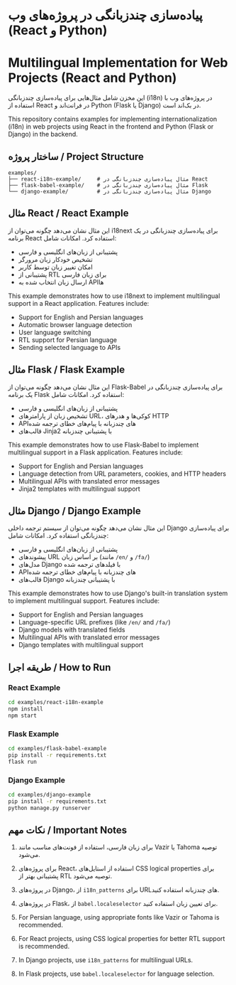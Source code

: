 # پیاده‌سازی چندزبانگی در پروژه‌های وب (React و Python)
# Multilingual Implementation for Web Projects (React and Python)

این مخزن شامل مثال‌هایی برای پیاده‌سازی چندزبانگی (i18n) در پروژه‌های وب با استفاده از React در فرانت‌اند و Python (Flask یا Django) در بک‌اند است.

This repository contains examples for implementing internationalization (i18n) in web projects using React in the frontend and Python (Flask or Django) in the backend.

## ساختار پروژه / Project Structure

```
examples/
├── react-i18n-example/     # مثال پیاده‌سازی چندزبانگی در React
├── flask-babel-example/    # مثال پیاده‌سازی چندزبانگی در Flask
└── django-example/         # مثال پیاده‌سازی چندزبانگی در Django
```

## مثال React / React Example

این مثال نشان می‌دهد چگونه می‌توان از i18next برای پیاده‌سازی چندزبانگی در یک برنامه React استفاده کرد. امکانات شامل:

* پشتیبانی از زبان‌های انگلیسی و فارسی
* تشخیص خودکار زبان مرورگر
* امکان تغییر زبان توسط کاربر
* پشتیبانی از RTL برای زبان فارسی
* ارسال زبان انتخاب شده به API‌ها

This example demonstrates how to use i18next to implement multilingual support in a React application. Features include:

* Support for English and Persian languages
* Automatic browser language detection
* User language switching
* RTL support for Persian language
* Sending selected language to APIs

## مثال Flask / Flask Example

این مثال نشان می‌دهد چگونه می‌توان از Flask-Babel برای پیاده‌سازی چندزبانگی در یک برنامه Flask استفاده کرد. امکانات شامل:

* پشتیبانی از زبان‌های انگلیسی و فارسی
* تشخیص زبان از پارامترهای URL، کوکی‌ها و هدرهای HTTP
* API‌های چندزبانه با پیام‌های خطای ترجمه شده
* قالب‌های Jinja2 با پشتیبانی چندزبانه

This example demonstrates how to use Flask-Babel to implement multilingual support in a Flask application. Features include:

* Support for English and Persian languages
* Language detection from URL parameters, cookies, and HTTP headers
* Multilingual APIs with translated error messages
* Jinja2 templates with multilingual support

## مثال Django / Django Example

این مثال نشان می‌دهد چگونه می‌توان از سیستم ترجمه داخلی Django برای پیاده‌سازی چندزبانگی استفاده کرد. امکانات شامل:

* پشتیبانی از زبان‌های انگلیسی و فارسی
* پیشوندهای URL بر اساس زبان (مانند `/en/` و `/fa/`)
* مدل‌های Django با فیلدهای ترجمه شده
* API‌های چندزبانه با پیام‌های خطای ترجمه شده
* قالب‌های Django با پشتیبانی چندزبانه

This example demonstrates how to use Django's built-in translation system to implement multilingual support. Features include:

* Support for English and Persian languages
* Language-specific URL prefixes (like `/en/` and `/fa/`)
* Django models with translated fields
* Multilingual APIs with translated error messages
* Django templates with multilingual support

## طریقه اجرا / How to Run

### React Example

```bash
cd examples/react-i18n-example
npm install
npm start
```

### Flask Example

```bash
cd examples/flask-babel-example
pip install -r requirements.txt
flask run
```

### Django Example

```bash
cd examples/django-example
pip install -r requirements.txt
python manage.py runserver
```

## نکات مهم / Important Notes

1. برای زبان فارسی، استفاده از فونت‌های مناسب مانند Vazir یا Tahoma توصیه می‌شود.
2. برای پروژه‌های React، استفاده از استایل‌های CSS logical properties برای پشتیبانی بهتر از RTL توصیه می‌شود.
3. در پروژه‌های Django، از `i18n_patterns` برای URLهای چندزبانه استفاده کنید.
4. در پروژه‌های Flask، از `babel.localeselector` برای تعیین زبان استفاده کنید.

1. For Persian language, using appropriate fonts like Vazir or Tahoma is recommended.
2. For React projects, using CSS logical properties for better RTL support is recommended.
3. In Django projects, use `i18n_patterns` for multilingual URLs.
4. In Flask projects, use `babel.localeselector` for language selection.